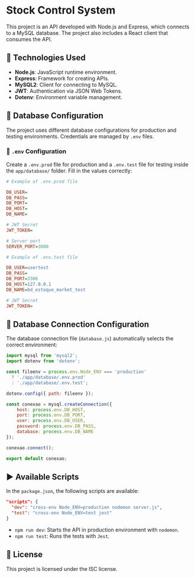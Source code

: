# Stock Control System

This project is an API developed with Node.js and Express, which connects to a MySQL database. The project also includes a React client that consumes the API.

## 🚀 Technologies Used

- **Node.js**: JavaScript runtime environment.
- **Express**: Framework for creating APIs.
- **MySQL2**: Client for connecting to MySQL.
- **JWT**: Authentication via JSON Web Tokens.
- **Dotenv**: Environment variable management.

## 📂 Database Configuration

The project uses different database configurations for production and testing environments. Credentials are managed by `.env` files.

### 📌 `.env` Configuration

Create a `.env.prod` file for production and a `.env.test` file for testing inside the `app/database/` folder. Fill in the values correctly:

```ini
# Example of .env.prod file

DB_USER=
DB_PASS=
DB_PORT=
DB_HOST=
DB_NAME=

# JWT Secret
JWT_TOKEN=

# Server port
SERVER_PORT=3000
```

```ini
# Example of .env.test file

DB_USER=usertest
DB_PASS=
DB_PORT=3306
DB_HOST=127.0.0.1
DB_NAME=bd_estoque_market_test

# JWT Secret
JWT_TOKEN=
```

## 🔧 Database Connection Configuration

The database connection file (`database.js`) automatically selects the correct environment:

```javascript
import mysql from 'mysql2';
import dotenv from 'dotenv';

const fileenv = process.env.Node_ENV === 'production' 
  ? './app/database/.env.prod' 
  : './app/database/.env.test';

dotenv.config({ path: fileenv });

const conexao = mysql.createConnection({
    host: process.env.DB_HOST,
    port: process.env.DB_PORT,
    user: process.env.DB_USER,
    password: process.env.DB_PASS,
    database: process.env.DB_NAME
});

conexao.connect();

export default conexao;
```

## ▶️ Available Scripts

In the `package.json`, the following scripts are available:

```json
"scripts": {
  "dev": "cross-env Node_ENV=production nodemon server.js",
  "test": "cross-env Node_ENV=test jest"
}
```

- `npm run dev`: Starts the API in production environment with `nodemon`.
- `npm run test`: Runs the tests with `Jest`.

## 📜 License

This project is licensed under the ISC license.
